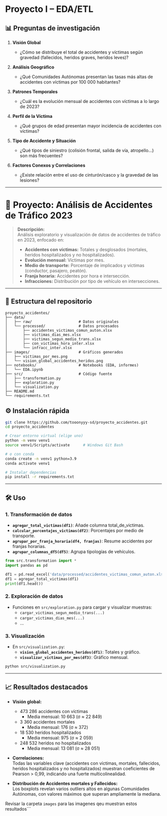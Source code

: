 # Proyecto I – EDA/ETL
## 📊 Preguntas de investigación

1. **Visión Global**  
   - ¿Cómo se distribuye el total de accidentes y víctimas según gravedad (fallecidos, heridos graves, heridos leves)?

2. **Análisis Geográfico**  
   - ¿Qué Comunidades Autónomas presentan las tasas más altas de accidentes con víctimas por 100 000 habitantes?

3. **Patrones Temporales**  
   - ¿Cuál es la evolución mensual de accidentes con víctimas a lo largo de 2023?

4. **Perfil de la Víctima**  
   - ¿Qué grupos de edad presentan mayor incidencia de accidentes con víctimas?

5. **Tipo de Accidente y Situación**  
   - ¿Qué tipos de siniestro (colisión frontal, salida de vía, atropello…) son más frecuentes?

6. **Factores Conexos y Correlaciones**  
   - ¿Existe relación entre el uso de cinturón/casco y la gravedad de las lesiones?

---

# 🚗 Proyecto: Análisis de Accidentes de Tráfico 2023

> **Descripción:**  
> Análisis exploratorio y visualización de datos de accidentes de tráfico en 2023, enfocado en:
>
> - **Accidentes con víctimas:** Totales y desglosados (mortales, heridos hospitalizados y no hospitalizados).
> - **Evolución mensual:** Víctimas por mes.
> - **Medio de transporte:** Porcentaje de implicados y víctimas (conductor, pasajero, peatón).
> - **Franja horaria:** Accidentes por hora e intersección.
> - **Infracciones:** Distribución por tipo de vehículo en intersecciones.

---

## 📁 Estructura del repositorio

```
proyecto_accidentes/
├── data/
│   ├── raw/                     # Datos originales
│   └── processed/               # Datos procesados
│       ├── accidentes_victimas_comun_auton.xlsx
│       ├── victimas_dias_mes.xlsx
│       ├── victimas_segun_medio_trans.xlsx
│       ├── con_victimas_hora_inter.xlsx
│       └── infracc_inter.xlsx
├── images/                      # Gráficos generados
│   ├── victimas_por_mes.png
│   └── vision_global_accidentes_heridos.png
├── notebooks/                   # Notebooks (EDA, informes)
│   └── EDA.ipynb
├── src/                         # Código fuente
│   ├── transformation.py
│   ├── exploration.py
│   └── visualization.py
├── README.md
└── requirements.txt
```

## ⚙️ Instalación rápida

```bash
git clone https://github.com/tooonyyy-sd/proyecto_accidentes.git
cd proyecto_accidentes

# Crear entorno virtual (elige uno)
python -m venv venv1
source venv1/Scripts/activate      # Windows Git Bash

# o con conda
conda create -n venv1 python=3.9    
conda activate venv1

# Instalar dependencias
pip install -r requirements.txt
```

---

## 🛠️ Uso

### 1. Transformación de datos

- **`agregar_total_victimas(df1)`**: Añade columna total_de_victimas.
- **`calcular_porcentajes_victimas(df2)`**: Porcentajes por medio de transporte.
- **`agrupar_por_franja_horaria(df4, franjas)`**: Resume accidentes por franjas horarias.
- **`agrupar_columnas_df5(df5)`**: Agrupa tipologías de vehículos.

```python
from src.transformation import *
import pandas as pd

df1 = pd.read_excel('data/processed/accidentes_victimas_comun_auton.xlsx')
df1 = agregar_total_victimas(df1)
print(df1.head())
```

### 2. Exploración de datos

- Funciones en `src/exploration.py` para cargar y visualizar muestras:
  - `cargar_victimas_segun_medio_trans(...)`
  - `cargar_victimas_dias_mes(...)`
  - ...

### 3. Visualización

- En `src/visualization.py`:
  - **`vision_global_accidentes_heridos(df1)`**: Totales y gráfico.
  - **`visualizar_victimas_por_mes(df3)`**: Gráfico mensual.

```bash
python src/visualization.py
```

---
## 📈 Resultados destacados

- **Visión global:**  
  - 473 286 accidentes con víctimas  
    - Media mensual: 10 663 (σ ≈ 22 849)  
  - 3 360 accidentes mortales  
    - Media mensual: 176 (σ ≈ 372)  
  - 18 530 heridos hospitalizados  
    - Media mensual: 975 (σ ≈ 2 059)  
  - 248 532 heridos no hospitalizados  
    - Media mensual: 13 081 (σ ≈ 28 051)

- **Correlaciones:**  
  Todas las variables clave (accidentes con víctimas, mortales, fallecidos, heridos hospitalizados y no hospitalizados) muestran coeficientes de Pearson > 0,99, indicando una fuerte multicolinealidad.

- **Distribución de Accidentes mortales y Fallecidos:**  
  Los boxplots revelan varios outliers altos en algunas Comunidades Autónomas, con valores máximos que superan ampliamente la mediana.


Revisar la carpeta `images` para las imagenes qeu muestran estos resultados```
